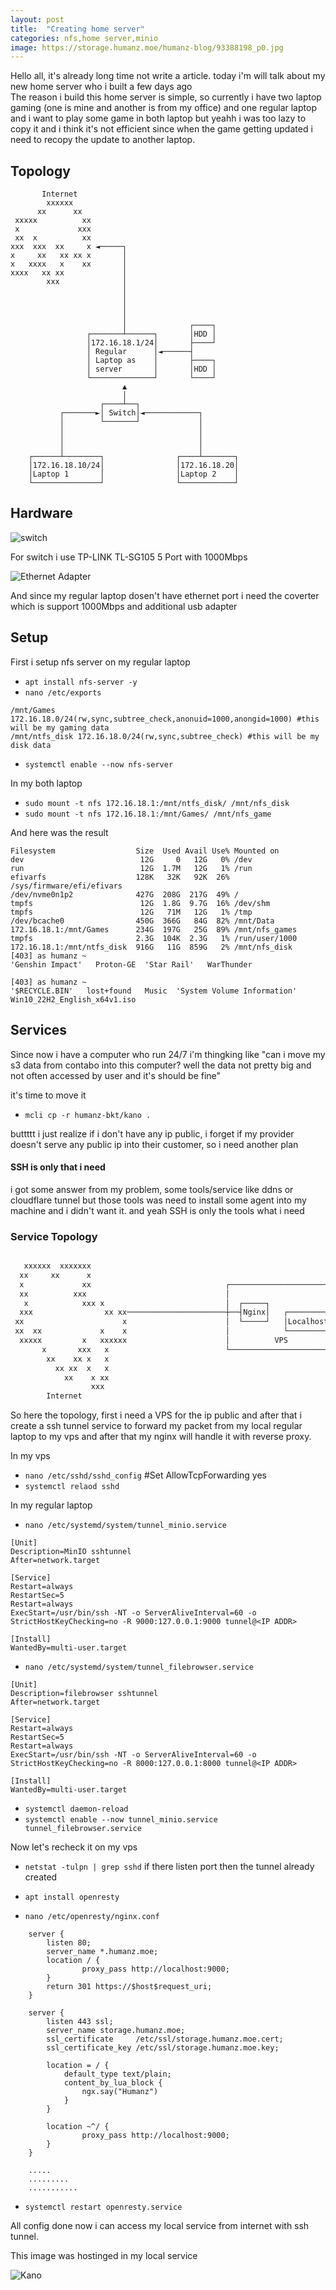 ```yaml
---
layout: post
title:  "Creating home server"
categories: nfs,home server,minio
image: https://storage.humanz.moe/humanz-blog/93388198_p0.jpg
---
```


Hello all, it's already long time not write a article. today i'm will talk about my new home server who i built a few days ago  
The reason i build this home server is simple, so currently i have two laptop gaming (one is mine and another is from my office) and one regular laptop and i want to play some game in both laptop but yeahh i was too lazy to copy it and i think it's not efficient since when the game getting updated i need to recopy the update to another laptop.

## Topology
```
       Internet
        xxxxxx
      xx      xx
 xxxxx          xx
 x             xxx
 xx  x          xx
xxx  xxx  xx     x ◄─────┐
x     xx   xx xx x       │
x   xxxx   x    xx       │
xxxx   xx xx             │
        xxx              │
                         │
                         │
                         │
                         │
                         │              ┌────┐
                 ┌───────┴──────┐       │HDD │
                 │172.16.18.1/24│       ├────┘
                 │ Regular      │◄──────┤
                 │ Laptop as    │       ├────┐
                 │ server       │       │HDD │
                 └──────────────┘       └────┘
                         ▲
                         │
                    ┌────┴──┐
           ┌───────►│ Switch│◄────────────┐
           │        └───────┘             │
           │                              │
           │                              │
           │                              │
    ┌──────┴────────┐                ┌────┴───────┐
    │172.16.18.10/24│                │172.16.18.20│
    │Laptop 1       │                │Laptop 2    │
    └───────────────┘                └────────────┘
```


## Hardware

![switch](../../assets/img/home_server/hw_1.png)


For switch i use TP-LINK TL-SG105 5 Port with 1000Mbps

![Ethernet Adapter](../../assets/img/home_server/hw_2.png)

And since my regular laptop dosen't have ethernet port i need the coverter which is support 1000Mbps and additional usb adapter

## Setup
First i setup nfs server on my regular laptop

- `apt install nfs-server -y`
- `nano /etc/exports`
```
/mnt/Games 172.16.18.0/24(rw,sync,subtree_check,anonuid=1000,anongid=1000) #this will be my gaming data
/mnt/ntfs_disk 172.16.18.0/24(rw,sync,subtree_check) #this will be my disk data
```
- `systemctl enable --now nfs-server`

In my both laptop
- `sudo mount -t nfs 172.16.18.1:/mnt/ntfs_disk/ /mnt/nfs_disk`
- `sudo mount -t nfs 172.16.18.1:/mnt/Games/ /mnt/nfs_game`

And here was the result
```
Filesystem                  Size  Used Avail Use% Mounted on
dev                          12G     0   12G   0% /dev
run                          12G  1.7M   12G   1% /run
efivarfs                    128K   32K   92K  26% /sys/firmware/efi/efivars
/dev/nvme0n1p2              427G  208G  217G  49% /
tmpfs                        12G  1.8G  9.7G  16% /dev/shm
tmpfs                        12G   71M   12G   1% /tmp
/dev/bcache0                450G  366G   84G  82% /mnt/Data
172.16.18.1:/mnt/Games      234G  197G   25G  89% /mnt/nfs_games
tmpfs                       2.3G  104K  2.3G   1% /run/user/1000
172.16.18.1:/mnt/ntfs_disk  916G   11G  859G   2% /mnt/nfs_disk
[403] as humanz ~
'Genshin Impact'   Proton-GE  'Star Rail'   WarThunder

[403] as humanz ~
'$RECYCLE.BIN'   lost+found   Music  'System Volume Information'   Win10_22H2_English_x64v1.iso
```

## Services
Since now i have a computer who run 24/7 i'm thingking like "can i move my s3 data from contabo into this computer? well the data not pretty big and not often accessed by user and it's should be fine"

it's time to move it

- `mcli cp -r humanz-bkt/kano .`

buttttt i just realize if i don't have any ip public, i forget if my provider doesn't serve any public ip into their customer, so i need another plan

#### SSH is only that i need
i got some answer from my problem, some tools/service like ddns or cloudflare tunnel but those tools was need to install some agent into my machine and i didn't want it. and yeah SSH is only the tools what i need

### Service Topology
```bash

   xxxxxx  xxxxxxx                                                                      ┌─────────────────────────────────────┐
  xx     xx      x                                                                      │                                     │
  x             xx                              ┌─────────────────────────┐             │                      ┌────────────┐ │
  xx          xxx                               │                         │             │                      │Filebrowser │ │
   x            xxx x                           │  ┌─────┐                │             │  ┌──────────────┐◄───┴────────────┘ │
  xxx                xx xx──────────────────────┼──┤Nginx│   ┌─────────┐◄─┼─────────────┼──┤ssh_tunnel svc│                   │
 xx                      x                      │  └─────┘   │Localhost│  │             │┌►└──────────────┘◄──┬───────┐       │
 xx  xx             x    x                      │            └─────────┴──┼─────────────┼┘                    │ MinIO │       │
  xxxxx         x   xxxxxx                      │          VPS            │             │                     └───────┘       │
       x       xxx   x                          └─────────────────────────┘             │           My regular laptop         │
        xx    xx x   x                                                                  └─────────────────────────────────────┘
          xx xx  x   x
            xx    x xx
                  xxx
        Internet
```

So here the topology, first i need a VPS for the ip public and after that i create a ssh tunnel service to forward my packet from my local regular laptop to my vps and after that my nginx will handle it with reverse proxy.

In my vps
- `nano /etc/sshd/sshd_config` #Set AllowTcpForwarding yes
- `systemctl relaod sshd`

In my regular laptop
- `nano /etc/systemd/system/tunnel_minio.service`

```
[Unit]
Description=MinIO sshtunnel
After=network.target

[Service]
Restart=always
RestartSec=5
Restart=always
ExecStart=/usr/bin/ssh -NT -o ServerAliveInterval=60 -o StrictHostKeyChecking=no -R 9000:127.0.0.1:9000 tunnel@<IP ADDR>

[Install]
WantedBy=multi-user.target
```

- `nano /etc/systemd/system/tunnel_filebrowser.service`

```
[Unit]
Description=filebrowser sshtunnel
After=network.target

[Service]
Restart=always
RestartSec=5
Restart=always
ExecStart=/usr/bin/ssh -NT -o ServerAliveInterval=60 -o StrictHostKeyChecking=no -R 8000:127.0.0.1:8000 tunnel@<IP ADDR>

[Install]
WantedBy=multi-user.target
```

- `systemctl daemon-reload`
- `systemctl enable --now tunnel_minio.service tunnel_filebrowser.service`

Now let's recheck it on my vps

- `netstat -tulpn | grep sshd`
if there listen port then the tunnel already created


- `apt install openresty`
- `nano /etc/openresty/nginx.conf`
```
    server {
        listen 80;
        server_name *.humanz.moe;
        location / {
                proxy_pass http://localhost:9000;
        }
        return 301 https://$host$request_uri;
    }

    server {
        listen 443 ssl;
        server_name storage.humanz.moe;
        ssl_certificate     /etc/ssl/storage.humanz.moe.cert;
        ssl_certificate_key /etc/ssl/storage.humanz.moe.key;

        location = / {
            default_type text/plain;
            content_by_lua_block {
                ngx.say("Humanz")
            }
        }

        location ~^/ {
                proxy_pass http://localhost:9000;
        }
    }

    .....
    .........
    ...........
```

- `systemctl restart openresty.service`

All config done now i can access my local service from internet with ssh tunnel.


This image was hostinged in my local service

![Kano](https://storage.humanz.moe/humanz-blog/93388198_p0.jpg) 